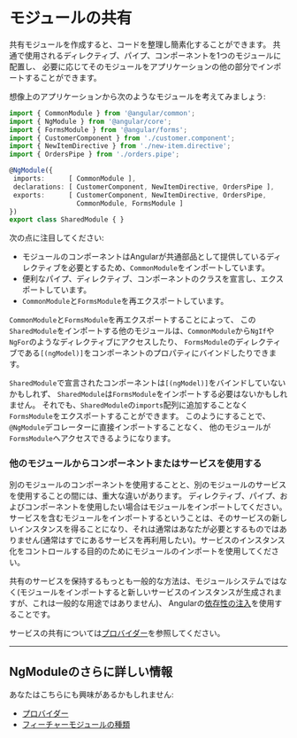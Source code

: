 # モジュールの共有

共有モジュールを作成すると、コードを整理し簡素化することができます。
共通で使用されるディレクティブ、パイプ、コンポーネントを1つのモジュールに配置し、
必要に応じてそのモジュールをアプリケーションの他の部分でインポートすることができます。

想像上のアプリケーションから次のようなモジュールを考えてみましょう:


```typescript
import { CommonModule } from '@angular/common';
import { NgModule } from '@angular/core';
import { FormsModule } from '@angular/forms';
import { CustomerComponent } from './customer.component';
import { NewItemDirective } from './new-item.directive';
import { OrdersPipe } from './orders.pipe';

@NgModule({
 imports:      [ CommonModule ],
 declarations: [ CustomerComponent, NewItemDirective, OrdersPipe ],
 exports:      [ CustomerComponent, NewItemDirective, OrdersPipe,
                 CommonModule, FormsModule ]
})
export class SharedModule { }
```

次の点に注目してください:

* モジュールのコンポーネントはAngularが共通部品として提供しているディレクティブを必要とするため、`CommonModule`をインポートしています。
* 便利なパイプ、ディレクティブ、コンポーネントのクラスを宣言し、エクスポートしています。
* `CommonModule`と`FormsModule`を再エクスポートしています。

`CommonModule`と`FormsModule`を再エクスポートすることによって、
この`SharedModule`をインポートする他のモジュールは、`CommonModule`から`NgIf`や`NgFor`のようなディレクティブにアクセスしたり、
`FormsModule`のディレクティブである`[(ngModel)]`をコンポーネントのプロパティにバインドしたりできます。

`SharedModule`で宣言されたコンポーネントは`[(ngModel)]`をバインドしていないかもしれず、
`SharedModule`は`FormsModule`をインポートする必要はないかもしれません。
それでも、`SharedModule`の`imports`配列に追加することなく`FormsModule`をエクスポートすることができます。
このようにすることで、
`@NgModule`デコレーターに直接インポートすることなく、
他のモジュールが`FormsModule`へアクセスできるようになります。

### 他のモジュールからコンポーネントまたはサービスを使用する

別のモジュールのコンポーネントを使用することと、別のモジュールのサービスを使用することの間には、重大な違いがあります。
ディレクティブ、パイプ、およびコンポーネントを使用したい場合はモジュールをインポートしてください。
サービスを含むモジュールをインポートするということは、そのサービスの新しいインスタンスを得ることになり、それは通常はあなたが必要とするものではありません(通常はすでにあるサービスを再利用したい)。サービスのインスタンス化をコントロールする目的のためにモジュールのインポートを使用してください。

共有のサービスを保持するもっとも一般的な方法は、モジュールシステムではなく(モジュールをインポートすると新しいサービスのインスタンスが生成されますが、これは一般的な用途ではありません)、
Angularの[依存性の注入](guide/dependency-injection)を使用することです。

サービスの共有については[プロバイダー](guide/providers)を参照してください。


<hr />

## NgModuleのさらに詳しい情報

あなたはこちらにも興味があるかもしれません:
* [プロバイダー](guide/providers)
* [フィーチャーモジュールの種類](guide/module-types)
